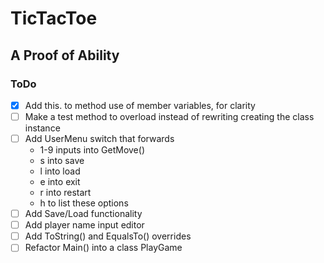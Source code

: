 # TicTacToe

## A Proof of Ability




### ToDo
- [x] Add this. to method use of member variables, for clarity
- [ ] Make a test method to overload instead of rewriting creating the class instance
- [ ] Add UserMenu switch that forwards
   - 1-9 inputs into GetMove()
   - s into save
   - l into load
   - e into exit
   - r into restart
   - h to list these options
- [ ] Add Save/Load functionality
- [ ] Add player name input editor
- [ ] Add ToString() and EqualsTo() overrides
- [ ] Refactor Main() into a class PlayGame
